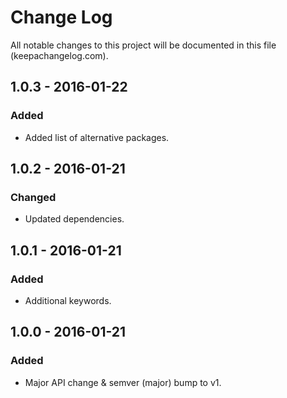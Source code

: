 # Change Log
All notable changes to this project will be documented in this file (keepachangelog.com).

## 1.0.3 - 2016-01-22
### Added
- Added list of alternative packages.

## 1.0.2 - 2016-01-21
### Changed
- Updated dependencies.

## 1.0.1 - 2016-01-21
### Added
- Additional keywords.

## 1.0.0 - 2016-01-21
### Added
- Major API change & semver (major) bump to v1.
